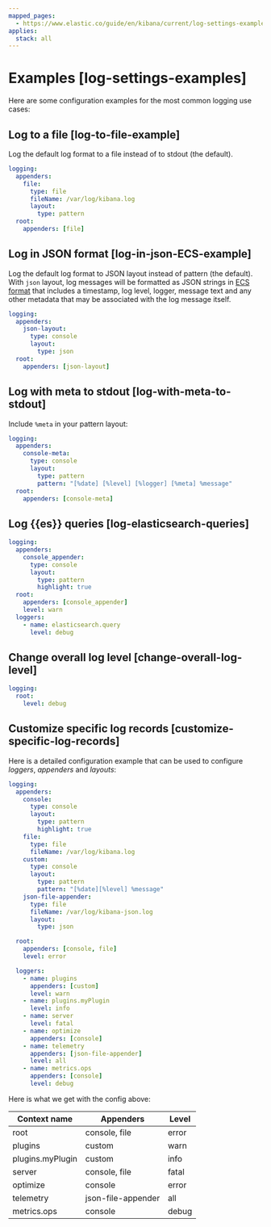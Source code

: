 ```yaml
---
mapped_pages:
  - https://www.elastic.co/guide/en/kibana/current/log-settings-examples.html
applies:
  stack: all
---
```


# Examples [log-settings-examples]

Here are some configuration examples for the most common logging use cases:


## Log to a file [log-to-file-example]

Log the default log format to a file instead of to stdout (the default).

```yaml
logging:
  appenders:
    file:
      type: file
      fileName: /var/log/kibana.log
      layout:
        type: pattern
  root:
    appenders: [file]
```


## Log in JSON format [log-in-json-ECS-example]

Log the default log format to JSON layout instead of pattern (the default). With `json` layout, log messages will be formatted as JSON strings in [ECS format](asciidocalypse://docs/ecs/docs/reference/index.md) that includes a timestamp, log level, logger, message text and any other metadata that may be associated with the log message itself.

```yaml
logging:
  appenders:
    json-layout:
      type: console
      layout:
        type: json
  root:
    appenders: [json-layout]
```


## Log with meta to stdout [log-with-meta-to-stdout]

Include `%meta` in your pattern layout:

```yaml
logging:
  appenders:
    console-meta:
      type: console
      layout:
        type: pattern
        pattern: "[%date] [%level] [%logger] [%meta] %message"
  root:
    appenders: [console-meta]
```


## Log {{es}} queries [log-elasticsearch-queries]

```yaml
logging:
  appenders:
    console_appender:
      type: console
      layout:
        type: pattern
        highlight: true
  root:
    appenders: [console_appender]
    level: warn
  loggers:
    - name: elasticsearch.query
      level: debug
```


## Change overall log level [change-overall-log-level]

```yaml
logging:
  root:
    level: debug
```


## Customize specific log records [customize-specific-log-records]

Here is a detailed configuration example that can be used to configure *loggers*, *appenders* and *layouts*:

```yaml
logging:
  appenders:
    console:
      type: console
      layout:
        type: pattern
        highlight: true
    file:
      type: file
      fileName: /var/log/kibana.log
    custom:
      type: console
      layout:
        type: pattern
        pattern: "[%date][%level] %message"
    json-file-appender:
      type: file
      fileName: /var/log/kibana-json.log
      layout:
        type: json

  root:
    appenders: [console, file]
    level: error

  loggers:
    - name: plugins
      appenders: [custom]
      level: warn
    - name: plugins.myPlugin
      level: info
    - name: server
      level: fatal
    - name: optimize
      appenders: [console]
    - name: telemetry
      appenders: [json-file-appender]
      level: all
    - name: metrics.ops
      appenders: [console]
      level: debug
```

Here is what we get with the config above:

| Context name | Appenders | Level |
| --- | --- | --- |
| root | console, file | error |
| plugins | custom | warn |
| plugins.myPlugin | custom | info |
| server | console, file | fatal |
| optimize | console | error |
| telemetry | json-file-appender | all |
| metrics.ops | console | debug |

